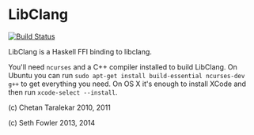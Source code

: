 LibClang
========

[![Build Status](https://travis-ci.org/chetant/LibClang.png?branch=master)](https://travis-ci.org/chetant/LibClang)

LibClang is a Haskell FFI binding to libclang.

You'll need `ncurses` and a C++ compiler installed to build LibClang. On Ubuntu you can run `sudo apt-get install build-essential ncurses-dev g++` to get everything you need. On OS X it's enough to install XCode and then run `xcode-select --install`.


(c) Chetan Taralekar 2010, 2011

(c) Seth Fowler 2013, 2014
